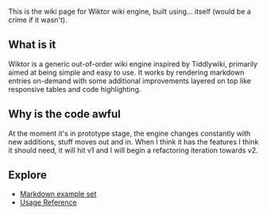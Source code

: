 This is the wiki page for Wiktor wiki engine, built using... itself (would be a crime if it wasn't).

## What is it

Wiktor is a generic out-of-order wiki engine inspired by Tiddlywiki, primarily aimed at being simple and easy to use.
It works by rendering markdown entries on-demand with some additional improvements layered on top like responsive tables and code highlighting.

## Why is the code awful

At the moment it's in prototype stage, the engine changes constantly with new additions, stuff moves out and in.
When I think it has the features I think it should need, it will hit v1 and I will begin a refactoring iteration towards v2.

## Explore

-  [Markdown example set](/markdown/index)
-  [Usage Reference](/reference/index)
